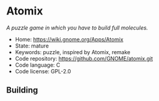 # Atomix

_A puzzle game in which you have to build full molecules._

- Home: https://wiki.gnome.org/Apps/Atomix
- State: mature
- Keywords: puzzle, inspired by Atomix, remake
- Code repository: https://github.com/GNOME/atomix.git
- Code language: C
- Code license: GPL-2.0

## Building
